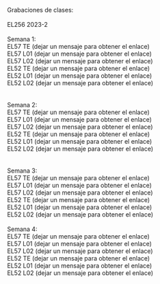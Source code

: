 Grabaciones de clases:<br><br>
EL256 2023-2<br><br>
Semana 1:<br>  EL57 TE (dejar un mensaje para obtener el enlace)<br>
            EL57 L01 (dejar un mensaje para obtener el enlace)<br>
            EL57 L02 (dejar un mensaje para obtener el enlace)<br>
            EL52 TE (dejar un mensaje para obtener el enlace)<br>
            EL52 L01 (dejar un mensaje para obtener el enlace)<br>
            EL52 L02 (dejar un mensaje para obtener el enlace)<br><br>            
Semana 2:<br>  EL57 TE (dejar un mensaje para obtener el enlace)<br>
            EL57 L01 (dejar un mensaje para obtener el enlace)<br>
            EL57 L02 (dejar un mensaje para obtener el enlace)<br>
            EL52 TE (dejar un mensaje para obtener el enlace)<br>
            EL52 L01 (dejar un mensaje para obtener el enlace)<br>
            EL52 L02 (dejar un mensaje para obtener el enlace)<br><br>            
Semana 3:<br>  EL57 TE (dejar un mensaje para obtener el enlace)<br>
            EL57 L01 (dejar un mensaje para obtener el enlace)<br>
            EL57 L02 (dejar un mensaje para obtener el enlace)<br>
            EL52 TE (dejar un mensaje para obtener el enlace)<br>
            EL52 L01 (dejar un mensaje para obtener el enlace)<br>
            EL52 L02 (dejar un mensaje para obtener el enlace)<br><br> 
Semana 4:<br>  EL57 TE (dejar un mensaje para obtener el enlace)<br>
            EL57 L01 (dejar un mensaje para obtener el enlace)<br>
            EL57 L02 (dejar un mensaje para obtener el enlace)<br>
            EL52 TE (dejar un mensaje para obtener el enlace)<br>
            EL52 L01 (dejar un mensaje para obtener el enlace)<br>
            EL52 L02 (dejar un mensaje para obtener el enlace)<br><br>             
